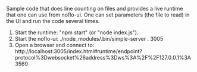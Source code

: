 Sample code that does line counting on files and provides a live runtime that
one can use from noflo-ui. One can set parameters (the file to read) in the UI
and run the code several times.

1. Start the runtime: "npm start" (or "node index.js").
2. Start the noflo-ui: ./node_modules/.bin/simple-server . 3005
3. Open a browser and connect to: http://localhost:3005/index.html#runtime/endpoint?protocol%3Dwebsocket%26address%3Dws%3A%2F%2F127.0.0.1%3A3569

